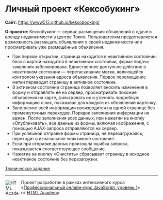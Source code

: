 # Личный проект «Кексобукинг»

**Сайт:** https://www512.github.io/keksobooking/


**О проекте:**
Кексобукинг — сервис размещения объявлений о сдаче в аренду недвижимости в центре Токио. Пользователям предоставляется возможность размещать объявления о своей недвижимости или просматривать уже размещённые объявления.


- При первом открытии, страница находится в неактивном состоянии: блок с картой находится в неактивном состоянии, форма подачи заявления заблокирована. Единственное доступное действие в неактивном состоянии — перетаскивание метки, являющейся контролом указания адреса объявления. Первое перемещение метки переводит страницу в активное состояние.
- В активном состоянии страница позволяет вносить изменения в форму и отправлять её на сервер, просматривать похожие объявления на карте, фильтровать их и уточнять подробную информацию о них, показывая для каждого из объявлений карточку.
- Заполнение всей информации производится на одной странице без промежуточных переходов. Порядок заполнения информации не важен. После заполнения всех данных, при нажатии на кнопку «Опубликовать», все данные из формы, включая изображения, с помощью AJAX-запроса отправляются на сервер.
- При успешной отправке формы страница, не перезагружаясь, переходит в изначальное неактивное состояние.
- Если при отправке данных произошла ошибка запроса, показывается соответствующее сообщение.
- Нажатие на кнопку «Очистить» сбрасывает страницу в исходное неактивное состояние без перезагрузки.

[Техническое задание](https://up.htmlacademy.ru/javascript/17/project/keksobooking)

---
<a href="https://htmlacademy.ru"><img align="left" width="50" height="50" alt="HTML Academy" src="https://up.htmlacademy.ru/static/img/intensive/htmlcss/logo-for-github.svg"></a>

Проект разработан в рамках интенсивного курса «[Профессиональный онлайн‑курс JavaScript, уровень 1](https://htmlacademy.ru/intensive/javascript)» от [HTML Academy](https://htmlacademy.ru).

